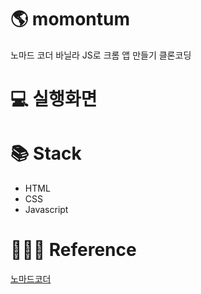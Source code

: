 # 🌎 momontum

노마드 코더 바닐라 JS로 크롬 앱 만들기 클론코딩   

# 💻 실행화면

# 📚 Stack
- HTML
- CSS
- Javascript    

# 👩🏻‍🏫 Reference
[노마드코더](https://nomadcoders.co/javascript-for-beginners/lobby)


